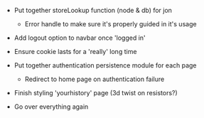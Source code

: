 - Put together storeLookup function (node & db) for jon

	- Error handle to make sure it's properly guided in it's usage
- Add logout option to navbar once 'logged in'
- Ensure cookie lasts for a 'really' long time
- Put together authentication persistence module for each page
	- Redirect to home page on authentication failure
- Finish styling 'yourhistory' page (3d twist on resistors?)
- Go over everything again
